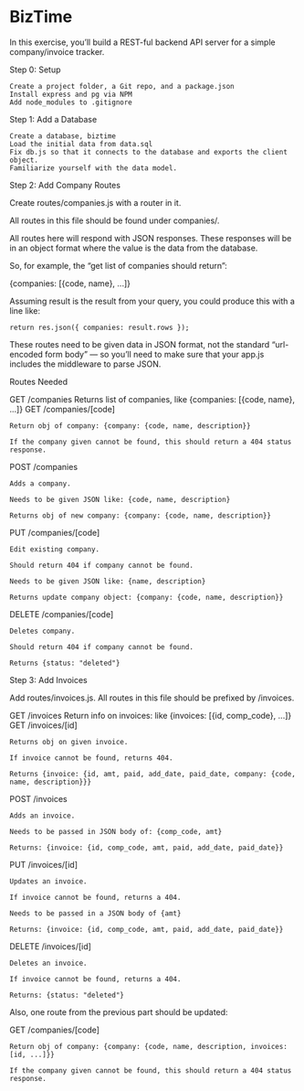 # BizTime

In this exercise, you’ll build a REST-ful backend API server for a simple company/invoice tracker.

Step 0: Setup

    Create a project folder, a Git repo, and a package.json
    Install express and pg via NPM
    Add node_modules to .gitignore

Step 1: Add a Database

    Create a database, biztime
    Load the initial data from data.sql
    Fix db.js so that it connects to the database and exports the client object.
    Familiarize yourself with the data model.

Step 2: Add Company Routes

Create routes/companies.js with a router in it.

All routes in this file should be found under companies/.

All routes here will respond with JSON responses. These responses will be in an object format where the value is the data from the database.

So, for example, the “get list of companies should return”:

{companies: [{code, name}, ...]}

Assuming result is the result from your query, you could produce this with a line like:

    return res.json({ companies: result.rows });

These routes need to be given data in JSON format, not the standard “url-encoded form body” — so you’ll need to make sure that your app.js includes the middleware to parse JSON.

Routes Needed

GET /companies
Returns list of companies, like {companies: [{code, name}, ...]}
GET /companies/[code]

    Return obj of company: {company: {code, name, description}}

    If the company given cannot be found, this should return a 404 status response.

POST /companies

    Adds a company.

    Needs to be given JSON like: {code, name, description}

    Returns obj of new company: {company: {code, name, description}}

PUT /companies/[code]

    Edit existing company.

    Should return 404 if company cannot be found.

    Needs to be given JSON like: {name, description}

    Returns update company object: {company: {code, name, description}}

DELETE /companies/[code]

    Deletes company.

    Should return 404 if company cannot be found.

    Returns {status: "deleted"}

Step 3: Add Invoices

Add routes/invoices.js. All routes in this file should be prefixed by /invoices.

GET /invoices
Return info on invoices: like {invoices: [{id, comp_code}, ...]}
GET /invoices/[id]

    Returns obj on given invoice.

    If invoice cannot be found, returns 404.

    Returns {invoice: {id, amt, paid, add_date, paid_date, company: {code, name, description}}}

POST /invoices

    Adds an invoice.

    Needs to be passed in JSON body of: {comp_code, amt}

    Returns: {invoice: {id, comp_code, amt, paid, add_date, paid_date}}

PUT /invoices/[id]

    Updates an invoice.

    If invoice cannot be found, returns a 404.

    Needs to be passed in a JSON body of {amt}

    Returns: {invoice: {id, comp_code, amt, paid, add_date, paid_date}}

DELETE /invoices/[id]

    Deletes an invoice.

    If invoice cannot be found, returns a 404.

    Returns: {status: "deleted"}

Also, one route from the previous part should be updated:

GET /companies/[code]

    Return obj of company: {company: {code, name, description, invoices: [id, ...]}}

    If the company given cannot be found, this should return a 404 status response.
